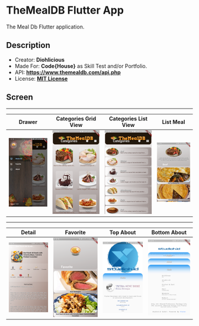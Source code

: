 # TheMealDB Flutter App

The Meal Db Flutter application.

## Description

- Creator: **Diohlicious**
- Made For: **Code{House}** as Skill Test and/or Portfolio.
- API: **https://www.themealdb.com/api.php**
- License: **[MIT License](/LICENSE)**

## Screen
___
|Drawer|Categories Grid View|Categories List View|List Meal
|--|--|--|--
![alt text](https://github.com/diohlicious/TheMealDB/blob/main/screenshoot/flutter_01.png "Drawer")|![alt text](https://github.com/diohlicious/TheMealDB/blob/main/screenshoot/flutter_02.png "Categories Grid View")|![alt text](https://github.com/diohlicious/TheMealDB/blob/main/screenshoot/flutter_03.png "Categories List View")|![alt text](https://github.com/diohlicious/TheMealDB/blob/main/screenshoot/flutter_04.png "Meals")
___
|Detail|Favorite|Top About|Bottom About
|--|--|--|--
![alt text](https://github.com/diohlicious/TheMealDB/blob/main/screenshoot/flutter_05.png "Detail")|![alt text](https://github.com/diohlicious/TheMealDB/blob/main/screenshoot/flutter_06.png "Favorite")|![alt text](https://github.com/diohlicious/TheMealDB/blob/main/screenshoot/flutter_07.png "Top About")|![alt text](https://github.com/diohlicious/TheMealDB/blob/main/screenshoot/flutter_08.png "Bottom About")
